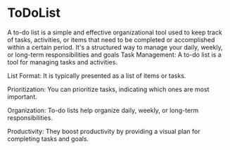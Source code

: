 # ToDoList
A to-do list is a simple and effective organizational tool used to keep track of tasks, activities, or items that need to be completed or accomplished within a certain period. It's a structured way to manage your daily, weekly, or long-term responsibilities and goals
Task Management: A to-do list is a tool for managing tasks and activities.

List Format: It is typically presented as a list of items or tasks.

Prioritization: You can prioritize tasks, indicating which ones are most important.

Organization: To-do lists help organize daily, weekly, or long-term responsibilities.

Productivity: They boost productivity by providing a visual plan for completing tasks and goals.
